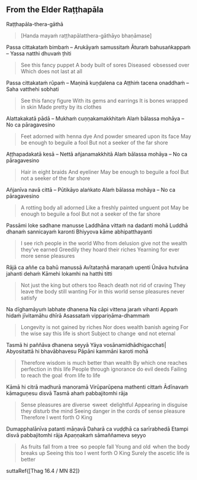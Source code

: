 ## From the Elder Raṭṭhapāla<a id="ratthapala"></a>
Raṭṭhapāla-thera-gāthā

> [Handa mayaṁ raṭṭhapālatthera-gāthāyo bhaṇāmase]

Passa cittakataṁ bimbaṁ – Arukāyaṁ samussitaṁ
Āturaṁ bahusaṅkappaṁ – Yassa natthi dhuvaṁ ṭhiti

<div class="english">

> See this fancy puppet
> A body built of sores
> Diseased  ̓  obsessed over
> Which does not last at all

</div>

Passa cittakataṁ rūpaṁ – Maṇinā kuṇḍalena ca
Aṭṭhiṁ tacena onaddhaṁ – Saha vatthehi sobhati

<div class="english">

> See this fancy figure
> With its gems and earrings
> It is bones wrapped in skin
> Made pretty by its clothes

</div>

Alattakakatā pādā – Mukhaṁ cuṇṇakamakkhitaṁ
Alaṁ bālassa mohāya – No ca pāragavesino

<div class="english">

> Feet adorned with henna dye
> And powder smeared upon its face
> May be enough to beguile a fool
> But not a seeker of the far shore

</div>

Aṭṭhapadakatā kesā – Nettā añjanamakkhitā
Alaṁ bālassa mohāya – No ca pāragavesino

<div class="english">

> Hair in eight braids
> And eyeliner
> May be enough to beguile a fool
> But not a seeker of the far shore

</div>

Añjanīva navā cittā – Pūtikāyo alaṅkato
Alaṁ bālassa mohāya – No ca pāragavesino

<div class="english">

> A rotting body all adorned
> Like a freshly painted unguent pot
> May be enough to beguile a fool
> But not a seeker of the far shore

</div>

Passāmi loke sadhane manusse
Laddhāna vittaṁ na dadanti mohā
Luddhā dhanaṁ sannicayaṁ karonti
Bhiyyova kāme abhipatthayanti

<div class="english">

> I see rich people in the world
> Who from delusion give not the wealth they’ve earned
> Greedily they hoard their riches
> Yearning for ever more sense pleasures

</div>

Rājā ca aññe ca bahū manussā
Avītataṇhā maraṇaṁ upenti
Ūnāva hutvāna jahanti dehaṁ
Kāmehi lokamhi na hatthi titti

<div class="english">

> Not just the king but others too
> Reach death not rid of craving
> They leave the body still wanting
> For in this world sense pleasures never satisfy

</div>

Na dīghamāyuṁ labhate dhanena
Na cāpi vittena jaraṁ vihanti
Appaṁ hidaṁ jīvitamāhu dhīrā
Asassataṁ vippariṇāma-dhammaṁ

<div class="english">

> Longevity is not gained by riches
> Nor does wealth banish ageing
> For the wise say this life is short
> Subject to change  ̓  and not eternal

</div>

Tasmā hi paññāva dhanena seyyā
Yāya vosānamidhādhigacchati|
Abyositattā hi bhavābhavesu
Pāpāni kammāni karoti mohā

<div class="english">

> Therefore wisdom is much better than wealth
> By which one reaches perfection in this life
> People through ignorance do evil deeds
> Failing to reach the goal  ̓  from life to life

</div>

Kāmā hi citrā madhurā manoramā
Virūparūpena mathenti cittaṁ
Ādīnavaṁ kāmaguṇesu disvā
Tasmā ahaṁ pabbajitomhi rāja

<div class="english">

> Sense pleasures are diverse  ̓  sweet  ̓  delightful
> Appearing in disguise they disturb the mind
> Seeing danger in the cords of sense pleasure
> Therefore I went forth O King

</div>

Dumapphalānīva patanti māṇavā
Daharā ca vuḍḍhā ca sarīrabhedā
Etampi disvā pabbajitomhi rāja
Apaṇṇakaṁ sāmaññameva seyyo

<div class="english">

> As fruits fall from a tree  ̓  so people fall
> Young and old  ̓  when the body breaks up
> Seeing this too I went forth O King
> Surely the ascetic life is better

</div>

suttaRef{[Thag 16.4 / MN 82]}

